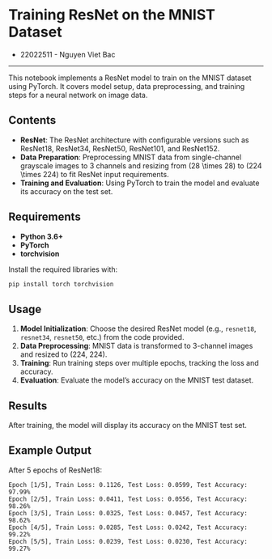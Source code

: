 # Training ResNet on the MNIST Dataset

- 22022511 - Nguyen Viet Bac
---

This notebook implements a ResNet model to train on the MNIST dataset using PyTorch. It covers model setup, data preprocessing, and training steps for a neural network on image data.

## Contents

- **ResNet**: The ResNet architecture with configurable versions such as ResNet18, ResNet34, ResNet50, ResNet101, and ResNet152.
- **Data Preparation**: Preprocessing MNIST data from single-channel grayscale images to 3 channels and resizing from \(28 \times 28\) to \(224 \times 224\) to fit ResNet input requirements.
- **Training and Evaluation**: Using PyTorch to train the model and evaluate its accuracy on the test set.

## Requirements

- **Python 3.6+**
- **PyTorch**
- **torchvision**

Install the required libraries with:

```bash
pip install torch torchvision
```

## Usage

1. **Model Initialization**: Choose the desired ResNet model (e.g., `resnet18`, `resnet34`, `resnet50`, etc.) from the code provided.
2. **Data Preprocessing**: MNIST data is transformed to 3-channel images and resized to \(224, 224\).
3. **Training**: Run training steps over multiple epochs, tracking the loss and accuracy.
4. **Evaluation**: Evaluate the model’s accuracy on the MNIST test dataset.

## Results

After training, the model will display its accuracy on the MNIST test set.

## Example Output

After 5 epochs of ResNet18:

```
Epoch [1/5], Train Loss: 0.1126, Test Loss: 0.0599, Test Accuracy: 97.99%
Epoch [2/5], Train Loss: 0.0411, Test Loss: 0.0556, Test Accuracy: 98.26%
Epoch [3/5], Train Loss: 0.0325, Test Loss: 0.0457, Test Accuracy: 98.62%
Epoch [4/5], Train Loss: 0.0285, Test Loss: 0.0242, Test Accuracy: 99.22%
Epoch [5/5], Train Loss: 0.0239, Test Loss: 0.0230, Test Accuracy: 99.27%
```

